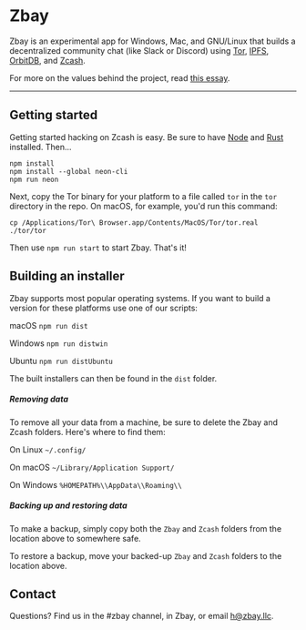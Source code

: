 # Zbay

Zbay is an experimental app for Windows, Mac, and GNU/Linux that builds a decentralized community chat (like Slack or Discord) using [Tor](https://www.torproject.org/), [IPFS](https://ipfs.io/), [OrbitDB](https://github.com/orbitdb/orbit-db), and [Zcash](https://z.cash/).

For more on the values behind the project, read [this essay](https://zbay.app/#why).

----

## Getting started

Getting started hacking on Zcash is easy. Be sure to have [Node](https://nodejs.org/) and [Rust](https://www.rust-lang.org/) installed. Then...

```
npm install
npm install --global neon-cli
npm run neon
```

Next, copy the Tor binary for your platform to a file called `tor` in the `tor` directory in the repo. On macOS, for example, you'd run this command:

`cp /Applications/Tor\ Browser.app/Contents/MacOS/Tor/tor.real ./tor/tor`

Then use `npm run start` to start Zbay. That's it!

## Building an installer

Zbay supports most popular operating systems. If you want to build a version for these platforms use one of our scripts:

macOS ```npm run dist```

Windows ```npm run distwin```

Ubuntu ```npm run distUbuntu```

The built installers can then be found in the `dist` folder.

##### Removing data

To remove all your data from a machine, be sure to delete the Zbay and Zcash folders. Here's where to find them:

On Linux ```~/.config/```

On macOS ```~/Library/Application Support/```

On Windows ```%HOMEPATH%\\AppData\\Roaming\\```

##### Backing up and restoring data

To make a backup, simply copy both the `Zbay` and `Zcash` folders from the location above to somewhere safe. 

To restore a backup, move your backed-up `Zbay` and `Zcash` folders to the location above. 

## Contact

Questions? Find us in the #zbay channel, in Zbay, or email [h@zbay.llc](mailto:h@zbay.llc).
